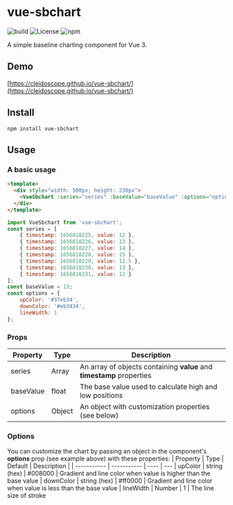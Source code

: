 # vue-sbchart

![build](https://github.com/cleidoscope/vue-sbchart/actions/workflows/build.yml/badge.svg) ![License](https://img.shields.io/npm/l/vue-sbchart) ![npm](https://img.shields.io/npm/dm/vue-sbchart)

A simple baseline charting component for Vue 3.

## Demo
[https://cleidoscope.github.io/vue-sbchart/](https://cleidoscope.github.io/vue-sbchart/)

## Install

```
npm install vue-sbchart
```

## Usage

### A basic usage

```html
<template>
  <div style="width: 500px; height: 230px">
    <VueSbchart :series="series" :baseValue="baseValue" :options="options" />
  </div>
</template>
```

```javascript
import VueSbchart from 'vue-sbchart';
const series = [
    { timestamp: 1656818225, value: 12 },
    { timestamp: 1656818226, value: 13 },
    { timestamp: 1656818227, value: 14 },
    { timestamp: 1656818228, value: 15 },
    { timestamp: 1656818229, value: 12.5 },
    { timestamp: 1656818230, value: 13 },
    { timestamp: 1656818231, value: 12 }
];
const baseValue = 13;
const options = {
    upColor: '#37eb34',
    downColor: '#eb3434',
    lineWidth: 1
};
```

### Props
| Property      | Type |  Description |
| ----------- |  ---- | ---
| series      | Array       | An array of objects containing **value** and **timestamp** properties
| baseValue   | float       | The base value used to calculate high and low positions
| options   | Object        | An object with customization properties (see below)

### Options
You can customize the chart by passing an object in the component's **options** prop (see example above) with these properties:
| Property      | Type | Default | Description |
| ----------- | ----------- | ---- | ---
| upColor      | string (hex)       | #008000 | Gradient and line color when value is higher than the base value
| downColor   | string (hex)        | #ff0000 | Gradient and line color when value is less than the base value
| lineWidth   | Number        | 1  | The line size of stroke
